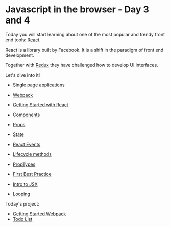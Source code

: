 # Javascript in the browser - Day 3 and 4

Today you will start learning about one of the most popular and trendy front end tools: [React](https://facebook.github.io/react/).

React is a library built by Facebook. It is a shift in the paradigm of front end development.

Together with [Redux](http://redux.js.org/) they have challenged how to develop UI interfaces.

Let's dive into it!

- [Single page applications](spa.md)
- [Webpack](webpack.md)
- [Getting Started with React](getting_started.md)
- [Components](components.md)
- [Props](props.md)
- [State](state.md)
- [React Events](events.md)
- [Lifecycle methods](lifecycle.md)
- [PropTypes](propTypes.md)

- [First Best Practice](first_best_practice.md)
- [Intro to JSX](intro_jsx.md)
- [Looping](looping.md)


Today's project:

- [Getting Started Webpack](start_webpack.md)
- [Todo List](react_todo.md)

